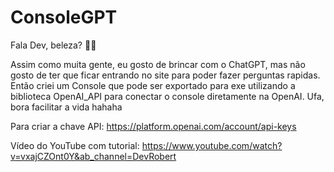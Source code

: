 
# ConsoleGPT

Fala Dev, beleza? 🚀🚀

Assim como muita gente, eu gosto de brincar com o ChatGPT, mas não gosto de ter que ficar entrando no site para poder fazer perguntas rapidas. Então criei um Console que pode ser exportado para exe utilizando a biblioteca OpenAI_API para conectar o console diretamente na OpenAI. Ufa, bora facilitar a vida hahaha

Para criar a chave API: https://platform.openai.com/account/api-keys

Vídeo do YouTube com tutorial: https://www.youtube.com/watch?v=vxajCZOnt0Y&ab_channel=DevRobert
